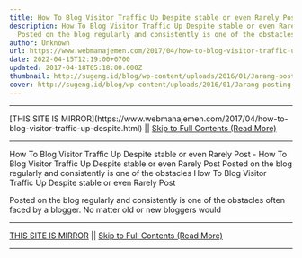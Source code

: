 ```yaml
---
title: How To Blog Visitor Traffic Up Despite stable or even Rarely Post
description: How To Blog Visitor Traffic Up Despite stable or even Rarely Post
  Posted on the blog regularly and consistently is one of the obstacles
author: Unknown
url: https://www.webmanajemen.com/2017/04/how-to-blog-visitor-traffic-up-despite.html
date: 2022-04-15T12:19:00+0700
updated: 2017-04-18T05:18:00.000Z
thumbnail: http://sugeng.id/blog/wp-content/uploads/2016/01/Jarang-posting-400x336.png
cover: http://sugeng.id/blog/wp-content/uploads/2016/01/Jarang-posting-400x336.png
---
```


<hr/> [THIS SITE IS MIRROR](https://www.webmanajemen.com/2017/04/how-to-blog-visitor-traffic-up-despite.html) || <a href="https://www.webmanajemen.com/2017/04/how-to-blog-visitor-traffic-up-despite.html" rel="follow" class="button" id="read-more">Skip to Full Contents (Read More)</a> <hr/> How To Blog Visitor Traffic Up Despite stable or even Rarely Post - How To Blog Visitor Traffic Up Despite stable or even Rarely Post Posted on the blog regularly and consistently is one of the obstacles How To Blog Visitor Traffic Up Despite stable or even Rarely Post


Posted on the blog regularly and consistently is one of the obstacles often faced by a blogger.
No matter old or new bloggers would  <hr/> [THIS SITE IS MIRROR](https://www.webmanajemen.com/2017/04/how-to-blog-visitor-traffic-up-despite.html) || <a href="https://www.webmanajemen.com/2017/04/how-to-blog-visitor-traffic-up-despite.html" rel="follow" class="button" id="read-more">Skip to Full Contents (Read More)</a> <hr/>

<script>window.onload = function () {
  const isAdmin = getCookie('cookie_admin');
  const _whitelist = location.host.includes('dimaslanjaka12');
  if (!isAdmin) {
    if (_whitelist) location.replace('https://www.webmanajemen.com/2017/04/how-to-blog-visitor-traffic-up-despite.html');
    console.log("you aren't admin");
  } else {
    console.log('you are admin');
  }
};

/**
 * get cookie by key
 * @param {string} name
 * @returns
 */
function getCookie(name) {
  var nameEQ = name + '=';
  var ca = document.cookie.split(';');
  for (var i = 0; i < ca.length; i++) {
    var c = ca[i];
    while (c.charAt(0) == ' ') c = c.substring(1, c.length);
    if (c.indexOf(nameEQ) == 0) return c.substring(nameEQ.length, c.length);
  }
  return null;
}
</script>